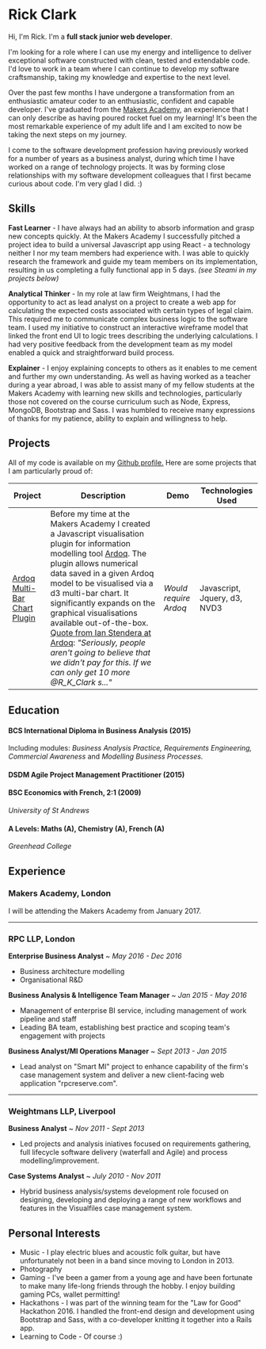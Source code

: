 # Rick Clark

Hi, I'm Rick. I'm a **full stack junior web developer**.

I'm looking for a role where I can use my energy and intelligence to deliver exceptional software constructed with clean, tested and extendable code. I'd love to work in a team where I can continue to develop my software craftsmanship, taking my knowledge and expertise to the next level.

Over the past few months I have undergone a transformation from an enthusiastic amateur coder to an enthusiastic, confident and capable developer. I've graduated from the [Makers Academy](http://www.makersacademy.com/), an experience that I can only describe as having poured rocket fuel on my learning! It's been the most remarkable experience of my adult life and I am excited to now be taking the next steps on my journey.

I come to the software development profession having previously worked for a number of years as a business analyst, during which time I have worked on a range of technology projects. It was by forming close relationships with my software development colleagues that I first became curious about code. I'm very glad I did. :)

## Skills

**Fast Learner** - I have always had an ability to absorb information and grasp new concepts quickly. At the Makers Academy I successfully pitched a project idea to build a universal Javascript app using React - a technology neither I nor my team members had experience with. I was able to quickly research the framework and guide my team members on its implementation, resulting in us completing a fully functional app in 5 days.  *(see Steami in my projects below)*

**Analytical Thinker** - In my role at law firm Weightmans, I had the opportunity to act as lead analyst on a project to create a web app for calculating the expected costs associated with certain types of legal claim. This required me to communicate complex business logic to the software team. I used my initiative to construct an interactive wireframe model that linked the front end UI to logic trees describing the underlying calculations. I had very positive feedback from the development team as my model enabled a quick and straightforward build process.

**Explainer** - I enjoy explaining concepts to others as it enables to me cement and further my own understanding. As well as having worked as a teacher during a year abroad, I was able to assist many of my fellow students at the Makers Academy with learning new skills and technologies, particularly those not covered on the course curriculum such as Node, Express, MongoDB, Bootstrap and Sass. I was humbled to receive many expressions of thanks for my patience, ability to explain and willingness to help.

## Projects

All of my code is available on my [Github profile.](https://github.com/rkclark) Here are some projects that I am particularly proud of:

| Project  | Description | Demo | Technologies Used |
| ------------- | ------------- | ------------- | ------------- |
| [Ardoq Multi-Bar Chart Plugin ](https://github.com/rkclark/ardoq-multi-bar-chart)  | Before my time at the Makers Academy I created a Javascript visualisation plugin for information modelling tool [Ardoq](https://ardoq.com/). The plugin allows numerical data saved in a given Ardoq model to be visualised via a d3 multi-bar chart. It significantly expands on the graphical visualisations available out-of-the-box. [Quote from Ian Stendera at Ardoq](https://twitter.com/Ian_Stendera/status/809056969332064260): *"Seriously, people aren't going to believe that we didn't pay for this. If we can only get 10 more  @R_K_Clark s..."* | *Would require Ardoq* | Javascript, Jquery, d3, NVD3 |


## Education

#### BCS International Diploma in Business Analysis (2015)
Including modules: *Business Analysis Practice, Requirements Engineering, Commercial Awareness*
and *Modelling Business Processes.*

#### DSDM Agile Project Management Practitioner (2015)

#### BSC Economics with French, 2:1 (2009)
*University of St Andrews*

#### A Levels: Maths (A), Chemistry (A), French (A)
*Greenhead College*



## Experience

### Makers Academy, London

I will be attending the Makers Academy from January 2017.

***************

### RPC LLP, London
**Enterprise Business Analyst** ~ *May 2016 - Dec 2016*

 - Business architecture modelling
- Organisational R&D


**Business Analysis & Intelligence Team Manager** ~ *Jan 2015 - May 2016*

- Management of enterprise BI service, including management of work pipeline and staff
- Leading BA team, establishing best practice and scoping team's engagement with projects

**Business Analyst/MI Operations Manager** ~ *Sept 2013 - Jan 2015*

 - Lead analyst on "Smart MI" project to enhance capability of the firm's case management system and deliver a new client-facing web application "rpcreserve.com".

***************

### Weightmans LLP, Liverpool
**Business Analyst** ~ *Nov 2011 - Sept 2013*
- Led projects and analysis iniatives focused on requirements gathering, full lifecycle software delivery (waterfall and Agile) and process modelling/improvement.

**Case Systems Analyst** ~ *July 2010 - Nov 2011*
 - Hybrid business analysis/systems development role focused on designing, developing and deploying a range of new workflows and features in the Visualfiles case management system.

## Personal Interests

- Music - I play electric blues and acoustic folk guitar, but have unfortunately not been in a band since moving to London in 2013.
- Photography
- Gaming - I've been a gamer from a young age and have been fortunate to make many life-long friends through the hobby. I enjoy building gaming PCs, wallet permitting!
- Hackathons - I was part of the winning team for the "Law for Good" Hackathon 2016. I handled the front-end design and development using Bootstrap and Sass, with a co-developer knitting it together into a Rails app.
- Learning to Code - Of course :)
